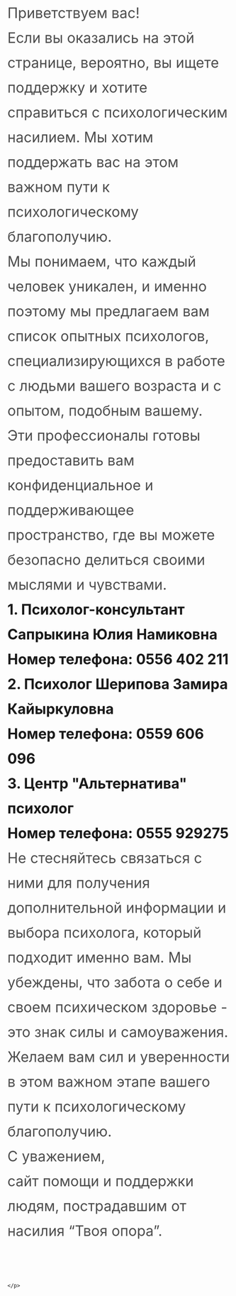 <!DOCTYPE html>
<html lang="en">

<head>
  <meta charset="UTF-8">
  <meta http-equiv="X-UA-Compatible" content="IE=edge">
  <meta name="viewport" content="width=device-width, initial-scale=1.0">
  <title>Your Form Title</title>

  <style>
    /* Your combined CSS styles */
    .wireframe-10-Lo7 {
      align-items: center;
      background-color: #d2d2d2;
      box-sizing: border-box;
      display: flex;
      overflow: hidden;
      padding-right: 7.5rem;
      position: relative;
      width: 100%;
    }

    .auto-group-zj4h-LAq {
      background-color: #1b1d4c;
      box-sizing: border-box;
      display: flex;
      flex-direction: column;
      flex-shrink: 0;
      height: 102.4rem;
      margin-right: 6.4rem;
      padding: 20.5rem 0rem 50.55rem 0rem;
    }

    .line-1-Bam {
      background-color: #f5f5f5;
      flex-shrink: 0;
      height: 0.15rem;
      margin: 0rem 0rem 3.85rem 0.1rem;
      width: 29rem;
    }

    .item--fkq {
      color: #f5f5f5;
      flex-shrink: 0;
      font-family: Archivo, 'Source Sans Pro';
      font-size: 2rem;
      font-weight: 500;
      line-height: 1.0875;
      margin: 0rem 0rem 4.2rem 1.7rem;
      white-space: nowrap;
    }

    .line-2-UyB {
      background-color: #f5f5f5;
      flex-shrink: 0;
      height: 0.15rem;
      margin: 0rem 0rem 3.85rem 0.1rem;
      width: 29rem;
    }

    .item--Qbw {
      color: #f5f5f5;
      flex-shrink: 0;
      font-family: Archivo, 'Source Sans Pro';
      font-size: 2rem;
      font-weight: 500;
      line-height: 1.0875;
      margin: 0rem 0rem 4.2rem 1.7rem;
      white-space: nowrap;
    }

    .line-3-Urh {
      background-color: #f5f5f5;
      flex-shrink: 0;
      height: 0.15rem;
      margin: 0rem 0rem 3.85rem 0.1rem;
      width: 29rem;
    }

    .item--Pyf {
      color: #f5f5f5;
      flex-shrink: 0;
      font-family: Archivo, 'Source Sans Pro';
      font-size: 2rem;
      font-weight: 500;
      line-height: 1.0875;
      margin: 0rem 0rem 4.2rem 1.7rem;
      white-space: nowrap;
    }

    .line-4-sP3 {
      background-color: #f5f5f5;
      flex-shrink: 0;
      height: 0.15rem;
      width: 29rem;
    }

    .aigul-PcH {
      color: rgba(0, 0, 0, 0.6999999881);
      flex-shrink: 0;
      font-family: Inter, 'Source Sans Pro';
      font-size: 2rem;
      font-weight: 400;
      line-height: 1.75;
      margin-top: 3.2rem;
      max-width: 101.1rem;
    }

    .aigul-PcH-sub-0 {
    }

    .aigul-PcH-sub-1 {
      color: rgba(0, 0, 0, 0.8999999762);
      font-family: Inter, 'Source Sans Pro';
      font-size: 2rem;
      font-weight: 500;
      line-height: 1.75;
    }

    .aigul-PcH-sub-2 {
    }

    .aigul-PcH-sub-3 {
      color: rgba(0, 0, 0, 0.6999999881);
      font-family: Inter, 'Source Sans Pro';
      font-size: 2rem;
      font-weight: 400;
      line-height: 1.75;
    }

    .aigul-PcH-sub-4 {
    }
  </style>
</head>

<body>

<p class="aigul-PcH" id="1:135">
<span class="aigul-PcH-sub-0">
Приветствуем вас!
<br/>
Если вы оказались на этой странице, вероятно, вы ищете поддержку и хотите справиться с психологическим насилием. Мы хотим поддержать вас на этом важном пути к психологическому благополучию.
<br/>
Мы понимаем, что каждый человек уникален, и именно поэтому мы предлагаем вам список опытных психологов, специализирующихся в работе с людьми вашего возраста и с опытом, подобным вашему. Эти профессионалы готовы предоставить вам конфиденциальное и поддерживающее пространство, где вы можете безопасно делиться своими мыслями и чувствами.
<br/>
</span>
<span class="aigul-PcH-sub-1">
<b> 1. Психолог-консультант Сапрыкина Юлия Намиковна
<br/>
Номер телефона: 0556 402 211</b>
<br/>
<b> 2. Психолог Шерипова Замира Кайыркуловна
<br/>
Номер телефона: 0559 606 096</b>
<br/>
<b>3. Центр &#34;Альтернатива&#34; психолог
<br/>
Номер телефона: 0555 929275</b>
<br/>
</span>
<span class="aigul-PcH-sub-2">
Не стесняйтесь связаться с ними для получения дополнительной информации и выбора психолога, который подходит именно вам. Мы убеждены, что забота о себе и своем психическом здоровье - это знак силы и самоуважения.
<br/>
Желаем вам сил и уверенности в этом важном этапе вашего пути к психологическому благополучию.
<br/>
С уважением,
<br/>
</span>
<span class="aigul-PcH-sub-3">
сайт помощи и поддержки людям, пострадавшим от насилия “Твоя опора”.
<br/>
</span>
<span class="aigul-PcH-sub-4">
<br/>
</span>
</p>
</div>
 
    </p>
  </div>
</body>

</html>

